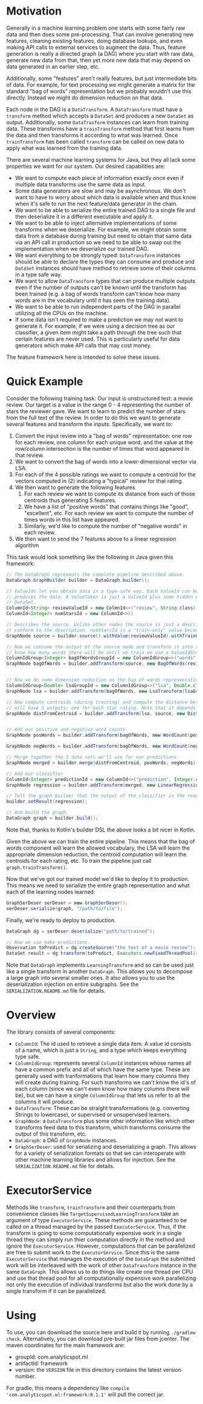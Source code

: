 # Motivation

Generally in a machine learning problem one starts with some fairly raw data and then does some pre-processing. That
can involve generating new features, cleaning existing features, doing database lookups, and even making API calls to
external services to augment the data. Thus, feature generation is really a directed graph (a DAG) where you start with
raw data, generate new data from that, then yet more new data that may depend on data generated in an earlier step, etc.

Additionally, some "features" aren't really features, but just intermediate bits of data. For example, for text
processing we might generate a matrix for the standard "bag of words" representation but we probably wouldn't use this
directly. Instead we might do dimension reduction on that data. 

Each node in the DAG is a `DataTransform`. A `DataTransform` must have a `transform` method which accepts a `DataSet`
and produces a new `DataSet` as output. Additionally, some `DataTrasform` instances can learn from training data. These
transforms have a `trainTransform` method that first learns from the data and then transforms it according to what was
learned. Once `trainTransform` has been called `transform` can be called on new data to apply what was learned from
the training data.

There are several machine learning systems for Java, but they all lack some properties we want for our system. Our
desired capabilities are:

* We want to compute each piece of information exactly once even if multiple data transforms use the same data as input.
* Some data generators are slow and may be asynchronous. We don't want to have to worry about which data is available
when and thus know when it's safe to run the next feature/data generator in the chain.
* We want to be able to serialize the entire trained DAG to a single file and then deserialize it in a different
executable and apply it.
* We want to be able to inject alternative implementations of some transforms when we deserialize. For example, we might
obtain some data from a database during training but need to obtain that same data via an API call in production so we
need to be able to swap out the implementation when we deserialize our trained DAG.
* We want everything to be strongly typed: `DataTransform` instances should be able to declare the types they can
consume and produce and `DataSet` instances should have method to retrieve some of their columns in a type safe way.
* We want to allow `DataTransform` types that can produce multiple outputs even if the number of outputs can't be known
until the transform has been trained (e.g. a bag of words transform can't know how many words are in the vocabulary 
until it has seen the training data).
* We want to be able to run independent parts of the DAG in parallel utilizing all the CPUs on the machine.
* If some data isn't required to make a prediction we may not want to generate it. For example, if we were using a
decision tree as our classifier, a given item might take a path through the tree such that certain features are never
used. This is particularly useful for data generators which make API calls that may cost money.

The feature framework here is intended to solve these issues.

# Quick Example

Consider the following training task: Our input is unstructured test: a movie review. Our target is a value in the
range 0 - 4 representing the number of stars the reviewer gave. We want to learn to predict the number of stars from
the full text of the review. In order to do this we want to generate several features and transform the inputs.
Specifically, we want to:

1. Convert the input review into a "bag of words" representation: one row for each review, one column for each
unique word, and the value at the row/column intersection is the number of times that word appeared in that review.
2. We want to convert the bag of words into a lower-dimensional vector via LSA. 
3. For each of the 4 possible ratings we want to compute a centroid for the vectors computed in (2) indicating a
"typical" review for that rating.
5. We then want to generate the following features
    1. For each review we want to compute its distance from each of those centroids thus generating 5 features.
    2. We have a list of "positive words" that contains things like "good", "excellent", etc. For each review we want to
compute the number of times words in this list have appeared.
    3. Similarly, we'd like to compute the number of "negative words" in each review.
7. We then want to send the 7 features above to a linear regression algorithm

This task would look something like the following in Java given this framework:

```java
// The DataGraph represents the complete pipeline described above.
DataGraph.GraphBuilder builder = DataGraph.builder();

// ValueIds let you obtain data in a type-safe way. Each ValueId can be converted into a ValueToken by the node that
// produces the data. A ValueToken is just a ValueId plus some hidden data that allows fast retrieval from the
// DataSet.
ColumnId<String> reviewValueId = new ColmnId<>("review", String.class);
ColumnId<Integer> numStarsId = new ColumnId<>()

// Describes the source. Unlike other nodes the source is just a description so we can later pass any values that
// conform to the description. numStarsId is a "train-only" value because it is not required to make predictions.
GraphNode source = builder.source().withValue(reviewValueId).withTrainOnlyValue(numStarsId).build()

// Now we consume the output of the source node and transform it into a Bag of words representation. Since we don't
// know how many words there will be until we train we use a ValueIdGroup.
ColumnIdGroup<Integer> bagOfWordsGroupId = new ColumnIdGroup<>("words", Integer.class);
GraphNode bagOfWords = builder.addTransform(source, new BagOfWords(reviewValueId, bagOfWordsGroupId));


// Now we do some dimension reduction on the bag of words representation
ColumnIdGroup<Double> lsaGroupId = new ColumnIdGroup<>("lsa", Double.class);
GraphNode lsa = builder.addTransform(bagOfWords, new LsaTransform(lsaGroupId));

// Now compute centroids (during training) and compute the distance between the lsa vector for each review. This
// will have 5 outputs: one for each star rating. Note that it depends on both the output of lsa and the source.
GraphNode distFromCentroid = builder.addTransform(lsa, source, new DistFromCentroidTransform(numStartsId));


// Add our positive and negative word counts.
GraphNode posWords = builder.addTransform(bagOfWords, new WordCount(positiveWordList)));

GraphNode negWords = builder.addTransform(bagOfWords, new WordCount(negativeWordList));

// Merge together the 3 data sets we'll use for our predictions
GraphNode merged = builder.merge(distFromCentroid, posWords, negWords);

// Add our classifier
ColumnId<Integer> predictionId = new ColumnId<>("prediction", Integer.class);
GraphNode regression = builder.addTransform(merged, new LinearRegression(predictionId));

// Tell the graph builder that the output of the classifier is the result of the entire graph.
builder.setResult(regression);

// And build the graph.
DataGraph graph = builder.build();
```

Note that, thanks to Kotlin's builder DSL the above looks a bit nicer in Kotlin.

Given the above we can train the entire pipeline. This means that the bag of words component will learn the allowed
vocabulary, the LSA will learn the appropriate dimension reduction, the centroid computation will learn the centroids
for each rating, etc. To train the pipeline just call `graph.trainTransform()`.

Now that we've got our trained model we'd like to deploy it to production. This means we need to serialize the entire
graph representation and what each of the learning nodes learned:

```java
GraphSerDeser serDeser = new GraphSerDeser();
serDeser.serialize(graph, "/path/to/file");
```

Finally, we're ready to deploy to production. 

```java
DataGraph dg = serDeser.deserialize("path/to/trained");

// Now we can make predictions.
Observation toPredict = dg.createSource("the text of a movie review");
DataSet result = dg.transform(toPredict, Executors.newFixedThreadPool(4));
```

Note that `DataGraph` implements `LearningTransform` and so can be used just like a single transform in another
`DataGraph`. This allows you to decompose a large graph into several smaller ones. It also allows you to use the
deserialization injection on entire subgraphs. See the `SERIALIZATION.README.md` file for details.

# Overview

The library consists of several components:

* `ColumnId`: The id used to retrieve a single data item. A value id consists of a name, which is just a `String`, and
a type which keeps everything type safe.
* `ColumnIdGroup`: represents several `ColumnId` instances whose names all have a common prefix and all of which have
the same type. These are generally used with tranformations that learn how many columns they will create during
training. For such transforms we can't know the id's of each column (since we can't even know how many columns there
will be), but we can have a single `ColumnIdGroup` that lets us refer to all the columns it will produce.
* `DataTransform`: These can be straight transformations (e.g. converting Strings to lowercase), or supervised or 
unsupervised learners.
* `GraphNode`: a `DataTransform` plus some other information like which other transforms feed data to this transform,
which transforms consume the output of this transform, etc.
* `DataGraph`: a DAG of `GraphNode` instances.
* `GraphSerDeser`: used for serializing and deserializing a graph. This allows for a variety of serialization formats
so that we can interoperate with other machine learning libraries and allows for injection. See the
`SERIALIZATION.README.md` file for details.

# ExecutorService

Methods like `transform`, `trainTransform` and their counterparts from convenience classes like
`TargetSupervisedLearningTransform` take an argument of type `ExecutorService`. These methods are guaranteed to be
called on a thread managed by the passed `ExecutorService`. Thus, if the transform is going to some computationally
expensive work in a single thread they can simply run thier computation directly in the method and ignore the
`ExecutorService`. However, computations that can be parallelized are free to submit work to the `ExecutorService`.
Since this is the same `ExecutorService` that manages the execution of the `DataGraph` the submitted work will be
interleaved with the work of other `DataTransform` instance in the same `DataGraph`. This allows us to do things
like create one thread per CPU and use that thread pool for all computationally expensive work parallelizing not only
the execution of individual transforms but also the work done by a single transform if it can be parallelized.
 
# Using

To use, you can download the source here and build it by running `./gradlew check`. Alternatively, you can download
pre-built jar files from jcenter. The maven coordinates for the main framework are:

* groupId: com.analyticspot.ml
* artifactId: framework
* version: the `VERSION` file in this directory contains the latest version number.

For gradle, this means a dependency like `compile 'com.analyticspot.ml:framework:0.1.1'` will pull the correct jar.

